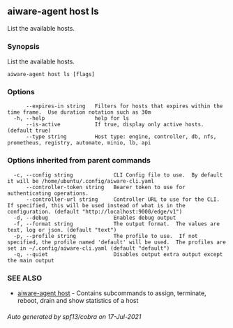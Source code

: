 ## aiware-agent host ls

List the available hosts.

### Synopsis

List the available hosts.

```
aiware-agent host ls [flags]
```

### Options

```
      --expires-in string   Filters for hosts that expires within the time frame.  Use duration notation such as 30m
  -h, --help                help for ls
      --is-active           If true, display only active hosts. (default true)
      --type string         Host type: engine, controller, db, nfs, prometheus, registry, automate, minio, lb, api
```

### Options inherited from parent commands

```
  -c, --config string             CLI Config file to use.  By default it will be /home/ubuntu/.config/aiware-cli.yaml
      --controller-token string   Bearer token to use for authenticating operations.
      --controller-url string     Controller URL to use for the CLI.  If specified, this will be used instead of what is in the configuration. (default "http://localhost:9000/edge/v1")
  -d, --debug                     Enables debug output
  -f, --format string             The output format.  The values are text, log or json. (default "text")
  -p, --profile string            The profile to use.  If not specified, the profile named 'default' will be used.  The profiles are set in ~/.config/aiware-cli.yaml (default "default")
  -q, --quiet                     Disables output extra output except the main output
```

### SEE ALSO

* [aiware-agent host](/cli/aiware-agent_host.md)	 - Contains subcommands to assign, terminate, reboot, drain and show statistics of a host

###### Auto generated by spf13/cobra on 17-Jul-2021
